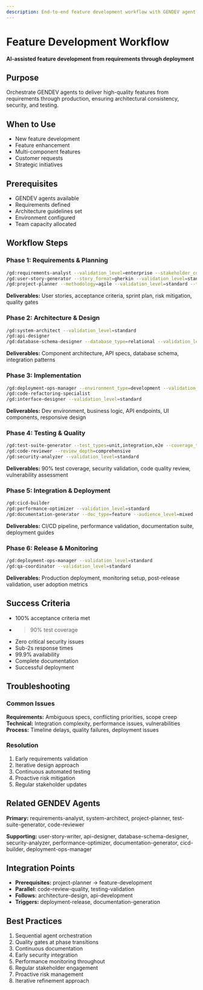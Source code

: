```yaml
---
description: End-to-end feature development workflow with GENDEV agent orchestration
---
```


# Feature Development Workflow

**AI-assisted feature development from requirements through deployment**

## Purpose

Orchestrate GENDEV agents to deliver high-quality features from requirements through production, ensuring architectural consistency, security, and testing.

## When to Use

- New feature development
- Feature enhancement
- Multi-component features
- Customer requests
- Strategic initiatives

## Prerequisites

- GENDEV agents available
- Requirements defined
- Architecture guidelines set
- Environment configured
- Team capacity allocated

## Workflow Steps

### Phase 1: Requirements & Planning

```bash
/gd:requirements-analyst --validation_level=enterprise --stakeholder_count=12 --timeline_constraint=normal --domain_complexity=medium
/gd:user-story-generator --story_format=gherkin --validation_level=standard
/gd:project-planner --methodology=agile --validation_level=standard --timeline_constraint=normal
```

**Deliverables:** User stories, acceptance criteria, sprint plan, risk mitigation, quality gates

### Phase 2: Architecture & Design

```bash
/gd:system-architect --validation_level=standard
/gd:api-designer
/gd:database-schema-designer --database_type=relational --validation_level=standard
```

**Deliverables:** Component architecture, API specs, database schema, integration patterns

### Phase 3: Implementation

```bash
/gd:deployment-ops-manager --environment_type=development --validation_level=standard
/gd:code-refactoring-specialist
/gd:interface-designer --validation_level=standard
```

**Deliverables:** Dev environment, business logic, API endpoints, UI components, responsive design

### Phase 4: Testing & Quality

```bash
/gd:test-suite-generator --test_types=unit,integration,e2e --coverage_target=90 --validation_level=standard
/gd:code-reviewer --review_depth=comprehensive
/gd:security-analyzer --validation_level=standard
```

**Deliverables:** 90% test coverage, security validation, code quality review, vulnerability assessment

### Phase 5: Integration & Deployment

```bash
/gd:cicd-builder
/gd:performance-optimizer --validation_level=standard
/gd:documentation-generator --doc_type=feature --audience_level=mixed --validation_level=standard
```

**Deliverables:** CI/CD pipeline, performance validation, documentation suite, deployment guides

### Phase 6: Release & Monitoring

```bash
/gd:deployment-ops-manager --validation_level=standard
/gd:qa-coordinator --validation_level=standard
```

**Deliverables:** Production deployment, monitoring setup, post-release validation, user adoption metrics

## Success Criteria

- 100% acceptance criteria met
- > 90% test coverage
- Zero critical security issues
- Sub-2s response times
- 99.9% availability
- Complete documentation
- Successful deployment

## Troubleshooting

### Common Issues

**Requirements:** Ambiguous specs, conflicting priorities, scope creep
**Technical:** Integration complexity, performance issues, vulnerabilities
**Process:** Timeline delays, quality failures, deployment issues

### Resolution

1. Early requirements validation
2. Iterative design approach
3. Continuous automated testing
4. Proactive risk mitigation
5. Regular stakeholder updates

## Related GENDEV Agents

**Primary:** requirements-analyst, system-architect, project-planner, test-suite-generator, code-reviewer

**Supporting:** user-story-writer, api-designer, database-schema-designer, security-analyzer, performance-optimizer, documentation-generator, cicd-builder, deployment-ops-manager

## Integration Points

- **Prerequisites:** project-planner → feature-development
- **Parallel:** code-review-quality, testing-validation
- **Follows:** architecture-design, api-development
- **Triggers:** deployment-release, documentation-generation

## Best Practices

1. Sequential agent orchestration
2. Quality gates at phase transitions
3. Continuous documentation
4. Early security integration
5. Performance monitoring throughout
6. Regular stakeholder engagement
7. Proactive risk management
8. Iterative refinement approach
